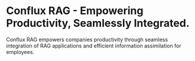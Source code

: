 # Conflux RAG - Empowering Productivity, Seamlessly Integrated.

Conflux RAG empowers companies productivity through seamless integration of RAG applications and efficient information assimilation for employees.